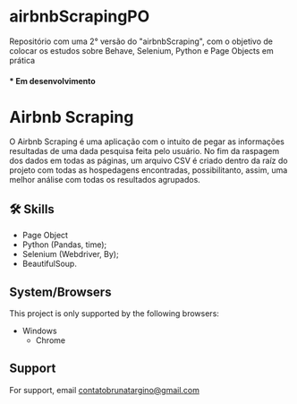# airbnbScrapingPO
Repositório com uma 2° versão do "airbnbScraping", com o objetivo de colocar os estudos sobre Behave, Selenium, Python e Page Objects em prática

#### * Em desenvolvimento

# Airbnb Scraping

O Airbnb Scraping é uma aplicação com o intuito de pegar as informações resultadas de uma dada pesquisa feita pelo usuário. No fim da raspagem dos dados em todas as páginas, um arquivo CSV é criado dentro da raíz do projeto com todas as hospedagens encontradas, possibilitanto, assim, uma melhor análise com todas os resultados agrupados.

## 🛠 Skills
* Page Object
* Python (Pandas, time);
* Selenium (Webdriver, By);
* BeautifulSoup.

## System/Browsers

This project is only supported by the following browsers:

- Windows
  - Chrome

## Support

For support, email contatobrunatargino@gmail.com